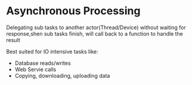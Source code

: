 # Asynchronous Processing

Delegating sub tasks to another actor(Thread/Device) without waiting for response,shen sub tasks finish, will call back to a function to handle the result

Best suited for IO intensive tasks like:

- Database reads/writes
- Web Servie calls
- Copying, downloading, uploading data


